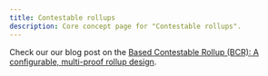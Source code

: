 ```yaml
---
title: Contestable rollups
description: Core concept page for "Contestable rollups".
---
```


Check our our blog post on the [Based Contestable Rollup (BCR): A configurable, multi-proof rollup design](https://taiko.mirror.xyz/Z4I5ZhreGkyfdaL5I9P0Rj0DNX4zaWFmcws-0CVMJ2A).
